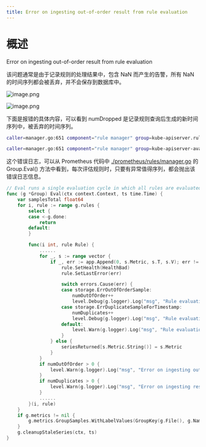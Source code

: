 ```yaml
---
title: Error on ingesting out-of-order result from rule evaluation
---
```


# 概述

Error on ingesting out-of-order result from rule evaluation

该问题通常是由于记录规则的处理结果中，包含 NaN 而产生的告警，所有 NaN 的时间序列都会被丢弃，并不会保存到数据库中。

![image.png](https://notes-learning.oss-cn-beijing.aliyuncs.com/bprr89/1633938701153-3857ea39-4849-4d33-89e3-ad34ac5313e0.png)

![image.png](https://notes-learning.oss-cn-beijing.aliyuncs.com/bprr89/1633938707935-150d51c1-9dec-41a9-9346-f2e62bf74a53.png)

下面是报错的具体内容，可以看到 numDropped 是记录规则查询后生成的新时间序列中，被丢弃的时间序列。

```bash
caller=manager.go:651 component="rule manager" group=kube-apiserver.rules msg="Error on ingesting out-of-order result from rule evaluation" numDropped=231

caller=manager.go:651 component="rule manager" group=kube-apiserver-availability.rules msg="Error on ingesting out-of-order result from rule evaluation" numDropped=121
```

这个错误日志，可以从 Prometheus 代码中 [./prometheus/rules/manager.go](https://github.com/prometheus/prometheus/blob/release-2.28/rules/manager.go#L651) 的 Group.Eval() 方法中看到，每次评估规则时，只要有异常值得序列，都会抛出该错误日志信息。

```go
// Eval runs a single evaluation cycle in which all rules are evaluated sequentially.
func (g *Group) Eval(ctx context.Context, ts time.Time) {
	var samplesTotal float64
	for i, rule := range g.rules {
		select {
		case <-g.done:
			return
		default:
		}

		func(i int, rule Rule) {
            ......
			for _, s := range vector {
				if _, err := app.Append(0, s.Metric, s.T, s.V); err != nil {
					rule.SetHealth(HealthBad)
					rule.SetLastError(err)

					switch errors.Cause(err) {
					case storage.ErrOutOfOrderSample:
						numOutOfOrder++
						level.Debug(g.logger).Log("msg", "Rule evaluation result discarded", "err", err, "sample", s)
					case storage.ErrDuplicateSampleForTimestamp:
						numDuplicates++
						level.Debug(g.logger).Log("msg", "Rule evaluation result discarded", "err", err, "sample", s)
					default:
						level.Warn(g.logger).Log("msg", "Rule evaluation result discarded", "err", err, "sample", s)
					}
				} else {
					seriesReturned[s.Metric.String()] = s.Metric
				}
			}
			if numOutOfOrder > 0 {
				level.Warn(g.logger).Log("msg", "Error on ingesting out-of-order result from rule evaluation", "numDropped", numOutOfOrder)
			}
			if numDuplicates > 0 {
				level.Warn(g.logger).Log("msg", "Error on ingesting results from rule evaluation with different value but same timestamp", "numDropped", numDuplicates)
			}
			......
		}(i, rule)
	}
	if g.metrics != nil {
		g.metrics.GroupSamples.WithLabelValues(GroupKey(g.File(), g.Name())).Set(samplesTotal)
	}
	g.cleanupStaleSeries(ctx, ts)
}
```
